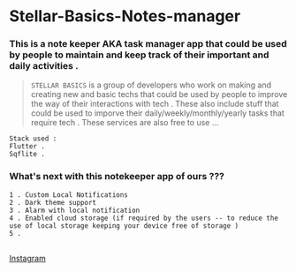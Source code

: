 # Stellar-Basics-Notes-manager
### This is a note keeper AKA task manager app that could be used by people to maintain and keep track of their important and daily activities .
> `STELLAR BASICS` is a group of developers who work on making and creating new and basic techs that could be used by people to improve the way of their interactions with tech . These also include stuff that could be used to imporve their daily/weekly/monthly/yearly tasks that require tech . These services are also free to use ...
```
Stack used :
Flutter .
Sqflite .
```

### What's next with this notekeeper app of ours ??? 
```
1 . Custom Local Notifications 
2 . Dark theme support 
3 . Alarm with local notification
4 . Enabled cloud storage (if required by the users -- to reduce the use of local storage keeping your device free of storage ) 
5 . 
```
## 
[Instagram](https://www.instagram.com/shimron.alakkal/)

